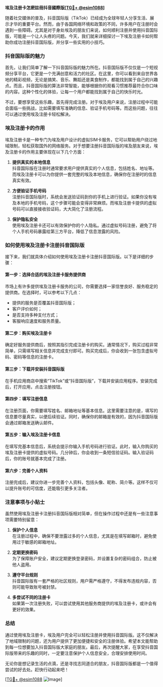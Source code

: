 **埃及注册卡怎麽註冊抖音國際版[[TG💪+ @esim1088](https://t.me/s/esim1088)]**

随着社交媒体的普及，抖音国际版（TikTok）已经成为全球年轻人分享生活、展示才华的重要平台。然而，由于各国网络环境和政策的不同，许多用户在注册时会遇到一些障碍。尤其是对于身处埃及的朋友们来说，如何顺利注册并使用抖音国际版，可能是一个让人头疼的问题。今天，我们就来详细探讨一下埃及注册卡如何帮助你成功注册抖音国际版，并分享一些实用的小技巧。

### 抖音国际版的魅力

首先，让我们简单了解一下抖音国际版的魅力所在。抖音国际版不仅仅是一个短视频分享平台，它更是一个充满创意和活力的社区。在这里，你可以看到来自世界各地的精彩视频，无论是搞笑、音乐、舞蹈还是美食制作，都能找到属于自己的兴趣点。而且，抖音国际版的算法非常智能，能够根据你的观看习惯推荐最符合你口味的内容。这种个性化的体验，让每一个用户都能找到属于自己的快乐时光。

不过，要想享受这些乐趣，首先得完成注册。对于埃及用户来说，注册过程中可能会面临一些挑战，比如需要填写准确的信息、验证手机号码等。而这些问题，往往可以通过使用埃及注册卡轻松解决。

### 埃及注册卡的作用

埃及注册卡是一种专门为埃及用户设计的虚拟SIM卡服务，它可以帮助用户绕过地域限制，轻松获取国外的网络服务。对于想要注册抖音国际版的埃及朋友来说，埃及注册卡的作用主要体现在以下几个方面：

1. **提供真实的本地信息**  
   抖音国际版在注册时通常要求用户提供真实的个人信息，包括姓名、地址等。而埃及注册卡可以为你提供一套完整的埃及本地信息，确保你在注册时的信息真实有效。

2. **方便验证手机号码**  
   注册抖音国际版时，系统会发送验证码到你的手机上进行验证。如果你没有埃及本地的手机号码，这个步骤可能会变得非常麻烦。而埃及注册卡提供的虚拟号码可以直接接收验证码，大大简化了注册流程。

3. **保护隐私安全**  
   使用埃及注册卡还可以有效保护你的个人隐私。通过虚拟号码注册，避免了将个人手机号码暴露给第三方平台，降低了信息泄露的风险。

### 如何使用埃及注册卡注册抖音国际版

接下来，我们就具体介绍如何使用埃及注册卡注册抖音国际版。以下是详细的步骤：

#### 第一步：选择合适的埃及注册卡服务提供商
市场上有许多提供埃及注册卡服务的公司，你需要选择一家信誉良好、服务稳定的提供商。在选择时，可以参考以下几点：
- 提供的服务是否覆盖抖音国际版；
- 客户评价如何；
- 是否支持多种支付方式；
- 客服响应速度和服务质量。

#### 第二步：购买埃及注册卡
确定好服务提供商后，按照其指引完成注册卡的购买。通常情况下，购买过程非常简单，只需填写相关信息并完成支付即可。购买完成后，你会收到一张包含虚拟号码、密码等信息的注册卡。

#### 第三步：下载并安装抖音国际版
在手机应用商店中搜索“TikTok”或“抖音国际版”，下载并安装应用程序。安装完成后，打开应用，点击注册按钮。

#### 第四步：填写注册信息
在注册页面，你需要填写姓名、邮箱地址等基本信息。这里需要注意的是，填写的信息要尽量真实，以便后续验证。同时，确保你的邮箱是有效的，因为抖音国际版会通过邮箱发送确认邮件。

#### 第五步：输入埃及注册卡信息
在填写完基本信息后，系统会提示你输入手机号码进行验证。此时，输入你购买的埃及注册卡提供的虚拟号码。几分钟后，你会收到一条短信验证码。输入验证码后，你的账号就基本完成了注册。

#### 第六步：完善个人资料
注册完成后，建议你进一步完善个人资料，包括头像、昵称、简介等。这样不仅可以提升账号的可信度，还能吸引更多关注者。

### 注意事项与小贴士

虽然使用埃及注册卡注册抖音国际版相对简单，但在操作过程中还是有一些注意事项需要特别留意：

1. **保护个人信息**  
   在注册过程中，确保不要泄露过多的个人信息，尤其是在填写邮箱时，避免使用过于敏感的邮箱地址。

2. **定期更换密码**  
   为了保障账户安全，建议定期更换登录密码，并设置复杂的密码组合，防止被他人盗用。

3. **遵守平台规则**  
   抖音国际版有一套严格的社区规则，用户需严格遵守，不得发布违规内容，否则可能导致账号被封禁。

4. **多尝试不同的注册卡**  
   如果第一次注册失败，可以尝试使用其他服务商提供的埃及注册卡，或许会有更好的效果。

### 总结

通过使用埃及注册卡，埃及用户完全可以轻松注册并使用抖音国际版。这不仅解决了地域限制的问题，还为用户提供了更加便捷和安全的注册体验。希望本文能帮助到每一位想要加入抖音国际版大家庭的朋友。最后，再次提醒大家，在享受抖音国际版带来的乐趣的同时，一定要注意保护个人信息安全，合理安排使用时间。

无论你是想记录生活的点滴，还是寻找志同道合的朋友，抖音国际版都是一个值得尝试的好去处。赶快行动起来吧！

[[TG💪+ @esim1088](https://t.me/s/esim1088) ![Image](https://i.postimg.cc/4NQfJmqS/Snipaste-2025-05-13-00-14-12.png)]